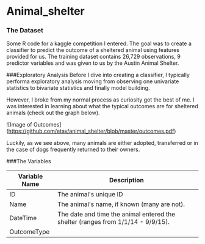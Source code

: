 # Animal_shelter
### The Dataset  
Some R code for a kaggle competition I entered. The goal was to create a classifier to predict the outcome of a sheltered animal using features provided for us. The training dataset contains 26,729 observations, 9 predictor variables and was given to us by the Austin Animal Shelter.

###Exploratory Analysis
Before I dive into creating a classifier, I typically performa exploratory analysis moving from observing one univariate statistics to bivariate statistics and finally model building.

However, I broke from my normal process as curiosity got the best of me. I was interested in learning about what the typical outcomes are for sheltered animals (check out the graph below).

![Image of Outcomes]
(https://github.com/etav/animal_shelter/blob/master/outcomes.pdf)

Luckily, as we see above, many animals are either adopted, transferred or in the case of dogs frequently returned to their owners.  

###The Variables

Variable Name | Description
------------ | -------------
ID | The animal's unique ID
Name | The animal's name, if known (many are not).
DateTime | The date and time the animal entered the shelter (ranges from 1/1/14 - 9/9/15).
OutcomeType | 
